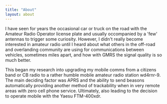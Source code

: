 ```yaml
---
title: "About"
layout: about
---
```


I have seen for years the occasional car or truck on the road with the Amateur Radio Operator license plate and usually occompanied by a 'few' antennas to trigger some curiosity.  However, I didn't really become interested in amateur radio until I heard about what others in the off-road and overlanding community are using for communications between vehicles, sometimes miles apart, and how with GMRS the signal quality is so much better.

  This began my research into upgrading my mobile comms from a citizens band or CB radio to a rather humble mobile amateur radio station wd4rnr-9.  The main deciding factor was APRS and the ability to send beasons automatically providing another method of trackability when in very remote areas with zero cell phone service. Ultimately, also leading to the decision to operate mobile with the Yaesu FTM-400xdr.

